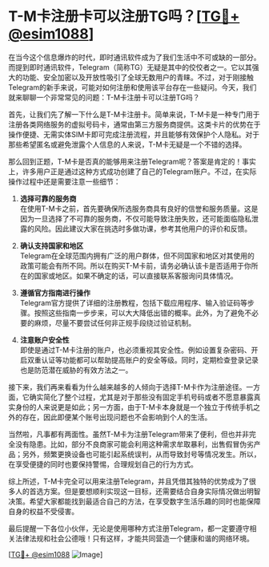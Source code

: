 # T-M卡注册卡可以注册TG吗？[[TG💪+ @esim1088](https://t.me/s/esim1088)]

在当今这个信息爆炸的时代，即时通讯软件成为了我们生活中不可或缺的一部分。而提到即时通讯软件，Telegram（简称TG）无疑是其中的佼佼者之一。它以其强大的功能、安全加密以及开放性吸引了全球无数用户的青睐。不过，对于刚接触Telegram的新手来说，可能对如何注册和使用该平台存在一些疑问。今天，我们就来聊聊一个非常常见的问题：T-M卡注册卡可以注册TG吗？

首先，让我们先了解一下什么是T-M卡注册卡。简单来说，T-M卡是一种专门用于注册各类网络服务的虚拟号码卡，通常由第三方服务商提供。这类卡片的优势在于操作便捷、无需实体SIM卡即可完成注册流程，并且能够有效保护个人隐私。对于那些希望匿名或避免泄露个人信息的人来说，T-M卡无疑是一个不错的选择。

那么回到正题，T-M卡是否真的能够用来注册Telegram呢？答案是肯定的！事实上，许多用户正是通过这种方式成功创建了自己的Telegram账户。不过，在实际操作过程中还是需要注意一些细节：

1. **选择可靠的服务商**  
   在使用T-M卡之前，首先要确保所选服务商具有良好的信誉和服务质量。这是因为一旦选择了不可靠的服务商，不仅可能导致注册失败，还可能面临隐私泄露的风险。因此建议大家在挑选时多做功课，参考其他用户的评价和反馈。

2. **确认支持国家和地区**  
   Telegram在全球范围内拥有广泛的用户群体，但不同国家和地区对其使用的政策可能会有所不同。所以在购买T-M卡前，请务必确认该卡是否适用于你所在的国家或地区。如果不确定的话，可以直接联系客服询问具体情况。

3. **遵循官方指南进行操作**  
   Telegram官方提供了详细的注册教程，包括下载应用程序、输入验证码等步骤。按照这些指南一步步来，可以大大降低出错的概率。此外，为了避免不必要的麻烦，尽量不要尝试任何非正规手段绕过验证机制。

4. **注意账户安全性**  
   即使是通过T-M卡注册的账户，也必须重视其安全性。例如设置复杂密码、开启双重认证等功能都可以帮助提高账户的安全等级。同时，定期检查登录记录也是防范潜在威胁的有效方法之一。

接下来，我们再来看看为什么越来越多的人倾向于选择T-M卡作为注册途径。一方面，它确实简化了整个过程，尤其是对于那些没有固定手机号码或者不愿意暴露真实身份的人来说更是如此；另一方面，由于T-M卡本身就是一个独立于传统手机之外的存在，因此即便某个账号出现问题也不会影响到个人的生活。

当然啦，凡事都有两面性。虽然T-M卡为注册Telegram带来了便利，但也并非完全没有隐患。比如，部分不良商家可能会利用这种需求牟取暴利，出售假冒伪劣产品；另外，频繁更换设备也可能引起系统误判，从而导致封号等情况发生。所以，在享受便捷的同时也要保持警惕，合理规划自己的行为方式。

综上所述，T-M卡完全可以用来注册Telegram，并且凭借其独特的优势成为了很多人的首选方案。但是要想顺利实现这一目标，还需要结合自身实际情况做出明智决策。希望大家都能找到最适合自己的方法，在享受数字生活乐趣的同时也能保障自身的权益不受侵害。

最后提醒一下各位小伙伴，无论是使用哪种方式注册Telegram，都一定要遵守相关法律法规和社会公德哦！只有这样，才能共同营造一个健康和谐的网络环境。

[[TG💪+ @esim1088](https://t.me/s/esim1088) ![Image](https://i.postimg.cc/4NQfJmqS/Snipaste-2025-05-13-00-14-12.png)]